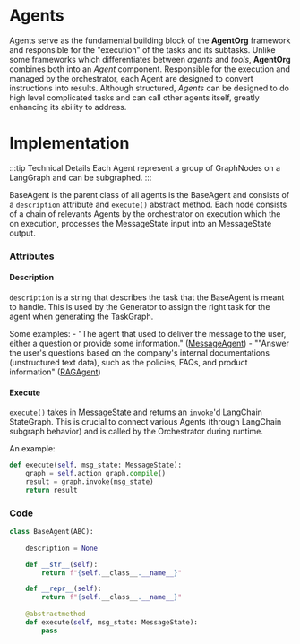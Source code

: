 # Agents

Agents serve as the fundamental building block of the **AgentOrg** framework and responsible for the "execution" of the tasks and its subtasks. Unlike some frameworks which differentiates between *agents* and *tools*, **AgentOrg** combines both into an *Agent* component. Responsible for the execution and managed by the orchestrator, each Agent are designed to convert instructions into results. Although structured, *Agents* can be designed to do high level complicated tasks and can call other agents itself, greatly enhancing its ability to address. 

# Implementation
:::tip  Technical Details
Each Agent represent a group of GraphNodes on a LangGraph and can be subgraphed.
:::

BaseAgent is the parent class of all agents is the BaseAgent and consists of a `description` attribute and `execute()` abstract method. Each node consists of a chain of relevants Agents by the orchestrator
on execution which the on execution, processes the MessageState input into an MessageState output.

### Attributes
#### Description
`description` is a string that describes the task that the BaseAgent is meant to handle. This is used by the Generator to assign the right task for the agent when generating the TaskGraph.

Some examples:
    - "The agent that used to deliver the message to the user, either a question or provide some information." ([MessageAgent](./MessageAgent.mdx))
    - ""Answer the user's questions based on the company's internal documentations (unstructured text data), such as the policies, FAQs, and product information" ([RAGAgent](./RAGAgent.mdx))

#### Execute
`execute()` takes in [MessageState](MessageState.md) and returns an `invoke`'d LangChain StateGraph. This is crucial to connect various Agents (through LangChain subgraph behavior) and is called by the Orchestrator during runtime.

An example:
```py
def execute(self, msg_state: MessageState):
    graph = self.action_graph.compile()
    result = graph.invoke(msg_state)
    return result
```

### Code
```py
class BaseAgent(ABC):
    
    description = None

    def __str__(self):
        return f"{self.__class__.__name__}"

    def __repr__(self):
        return f"{self.__class__.__name__}"
    
    @abstractmethod
    def execute(self, msg_state: MessageState):
        pass
```
